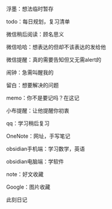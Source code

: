 浮墨：想法临时暂存

todo：每日规划，复习清单

微信稍后阅读：顾名思义

微信哈哈：想表达的但却不该表达的发给他

微信提醒：真的需要告知但又无需alert的

闹钟：急需叫醒我的

留白：想要解决的问题

memo：你不是要记吗？在这记

小布提醒：让他提醒你初衷

qq：学习稍后复习

OneNote：网址，手写笔记

obsidian手机端：学习数学，英语

obsidian电脑端：学软件

note：好文收藏

Google：图片收藏

此刻日记


















